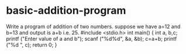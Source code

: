 # basic-addition-program
Write a program of addition of two numbers. suppose we have a=12 and b=13 and output is a+b i.e. 25. 
#include <stdio.h>
int main()
{
int a, b,c;
printf ("Enter value of a and b");
scanf ("%d%d", &a, &b);
c=a+b;
printf ("%d ", c);
return 0;
}
